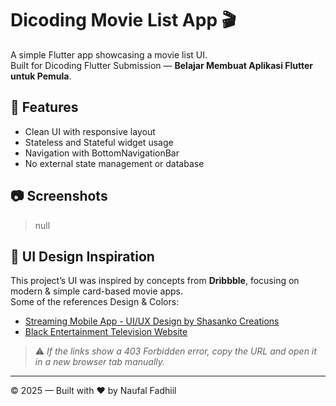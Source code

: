 # Dicoding Movie List App 🎬

A simple Flutter app showcasing a movie list UI.  
Built for Dicoding Flutter Submission — **Belajar Membuat Aplikasi Flutter untuk Pemula**.

## 🚀 Features
- Clean UI with responsive layout
- Stateless and Stateful widget usage
- Navigation with BottomNavigationBar
- No external state management or database

## 📷 Screenshots
> null

## 🎨 UI Design Inspiration

This project’s UI was inspired by concepts from **Dribbble**, focusing on modern & simple card-based movie apps.  
Some of the references Design & Colors:
- [Streaming Mobile App - UI/UX Design by Shasanko Creations](https://dribbble.com/shots/25908757-Streaming-Mobile-App-UI-UX-Design)
- [Black Entertainment Television Website](https://dribbble.com/shots/25829639-Black-Entertainment-Television-Website)

> ⚠️ *If the links show a 403 Forbidden error, copy the URL and open it in a new browser tab manually.*
---

© 2025 — Built with ❤️ by Naufal Fadhiil
